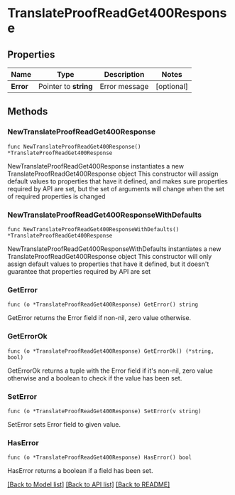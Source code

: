 # TranslateProofReadGet400Response

## Properties

Name | Type | Description | Notes
------------ | ------------- | ------------- | -------------
**Error** | Pointer to **string** | Error message | [optional] 

## Methods

### NewTranslateProofReadGet400Response

`func NewTranslateProofReadGet400Response() *TranslateProofReadGet400Response`

NewTranslateProofReadGet400Response instantiates a new TranslateProofReadGet400Response object
This constructor will assign default values to properties that have it defined,
and makes sure properties required by API are set, but the set of arguments
will change when the set of required properties is changed

### NewTranslateProofReadGet400ResponseWithDefaults

`func NewTranslateProofReadGet400ResponseWithDefaults() *TranslateProofReadGet400Response`

NewTranslateProofReadGet400ResponseWithDefaults instantiates a new TranslateProofReadGet400Response object
This constructor will only assign default values to properties that have it defined,
but it doesn't guarantee that properties required by API are set

### GetError

`func (o *TranslateProofReadGet400Response) GetError() string`

GetError returns the Error field if non-nil, zero value otherwise.

### GetErrorOk

`func (o *TranslateProofReadGet400Response) GetErrorOk() (*string, bool)`

GetErrorOk returns a tuple with the Error field if it's non-nil, zero value otherwise
and a boolean to check if the value has been set.

### SetError

`func (o *TranslateProofReadGet400Response) SetError(v string)`

SetError sets Error field to given value.

### HasError

`func (o *TranslateProofReadGet400Response) HasError() bool`

HasError returns a boolean if a field has been set.


[[Back to Model list]](../README.md#documentation-for-models) [[Back to API list]](../README.md#documentation-for-api-endpoints) [[Back to README]](../README.md)


